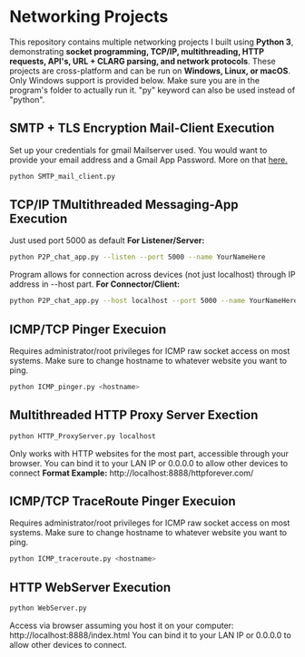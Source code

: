 # Networking Projects

This repository contains multiple networking projects I built using **Python 3**, demonstrating **socket programming, TCP/IP, multithreading, HTTP requests, API's, URL + CLARG parsing, and network protocols**. These projects are cross-platform and can be run on **Windows, Linux, or macOS**. Only Windows support is provided below. Make sure you are in the program's folder to actually run it. "py" keyword can also be used instead of "python".

## SMTP + TLS Encryption Mail-Client Execution

Set up your credentials for gmail Mailserver used. You would want to provide your email address and a Gmail App Password. More on that [here.](https://support.google.com/mail/answer/185833?hl=en)
```bash
python SMTP_mail_client.py
```

## TCP/IP TMultithreaded Messaging-App Execution

Just used port 5000 as default
**For Listener/Server:**
```bash
python P2P_chat_app.py --listen --port 5000 --name YourNameHere
```
Program allows for connection across devices (not just localhost) through IP address in --host part.
**For Connector/Client:**
```bash
python P2P_chat_app.py --host localhost --port 5000 --name YourNameHere
```

## ICMP/TCP Pinger Execuion

Requires administrator/root privileges for ICMP raw socket access on most systems. Make sure to change hostname to whatever website you want to ping.
```bash
python ICMP_pinger.py <hostname>
```

## Multithreaded HTTP Proxy Server Exection

```bash
python HTTP_ProxyServer.py localhost
```
Only works with HTTP websites for the most part, accessible through your browser.
You can bind it to your LAN IP or 0.0.0.0 to allow other devices to connect
**Format Example:**
http://localhost:8888/httpforever.com/

## ICMP/TCP TraceRoute Pinger Execuion

Requires administrator/root privileges for ICMP raw socket access on most systems. Make sure to change hostname to whatever website you want to ping.
```bash
python ICMP_traceroute.py <hostname>
```

## HTTP WebServer Execution

```bash
python WebServer.py
```
Access via browser assuming you host it on your computer: http://localhost:8888/index.html
You can bind it to your LAN IP or 0.0.0.0 to allow other devices to connect.
